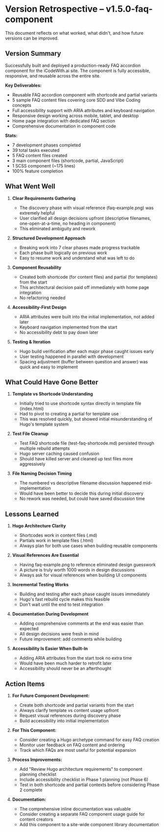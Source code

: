 # Version Retrospective – v1.5.0-faq-component
This document reflects on what worked, what didn't, and how future versions can be improved.

## Version Summary

Successfully built and deployed a production-ready FAQ accordion component for the iCodeWith.ai site. The component is fully accessible, responsive, and reusable across the entire site.

**Key Deliverables:**
- Reusable FAQ accordion component with shortcode and partial variants
- 5 sample FAQ content files covering core SDD and Vibe Coding concepts
- Full accessibility support with ARIA attributes and keyboard navigation
- Responsive design working across mobile, tablet, and desktop
- Home page integration with dedicated FAQ section
- Comprehensive documentation in component code

**Stats:**
- 7 development phases completed
- 39 total tasks executed
- 5 FAQ content files created
- 3 main component files (shortcode, partial, JavaScript)
- 1 SCSS component (~175 lines)
- 100% feature completion

## What Went Well

1. **Clear Requirements Gathering**
   - The discovery phase with visual reference (faq-example.png) was extremely helpful
   - User clarified all design decisions upfront (descriptive filenames, one-open-at-a-time, no heading in component)
   - This eliminated ambiguity and rework

2. **Structured Development Approach**
   - Breaking work into 7 clear phases made progress trackable
   - Each phase built logically on previous work
   - Easy to resume work and understand what was left to do

3. **Component Reusability**
   - Created both shortcode (for content files) and partial (for templates) from the start
   - This architectural decision paid off immediately with home page integration
   - No refactoring needed

4. **Accessibility-First Design**
   - ARIA attributes were built into the initial implementation, not added later
   - Keyboard navigation implemented from the start
   - No accessibility debt to pay down later

5. **Testing & Iteration**
   - Hugo build verification after each major phase caught issues early
   - User testing happened in parallel with development
   - Spacing adjustment (buffer between question and answer) was quick and easy to implement

## What Could Have Gone Better

1. **Template vs Shortcode Understanding**
   - Initially tried to use shortcode syntax directly in template file (index.html)
   - Had to pivot to creating a partial for template use
   - This was resolved quickly, but showed initial misunderstanding of Hugo's template system

2. **Test File Cleanup**
   - Test FAQ shortcode file (test-faq-shortcode.md) persisted through multiple rebuild attempts
   - Hugo server caching caused confusion
   - Should have killed server and cleaned up test files more aggressively

3. **File Naming Decision Timing**
   - The numbered vs descriptive filename discussion happened mid-implementation
   - Would have been better to decide this during initial discovery
   - No rework was needed, but could have saved discussion time

## Lessons Learned

1. **Hugo Architecture Clarity**
   - Shortcodes work in content files (.md)
   - Partials work in template files (.html)
   - Always plan for both use cases when building reusable components

2. **Visual References Are Essential**
   - Having faq-example.png to reference eliminated design guesswork
   - A picture is truly worth 1000 words in design discussions
   - Always ask for visual references when building UI components

3. **Incremental Testing Works**
   - Building and testing after each phase caught issues immediately
   - Hugo's fast rebuild cycle makes this feasible
   - Don't wait until the end to test integration

4. **Documentation During Development**
   - Adding comprehensive comments at the end was easier than expected
   - All design decisions were fresh in mind
   - Future improvement: add comments while building

5. **Accessibility Is Easier When Built-In**
   - Adding ARIA attributes from the start took no extra time
   - Would have been much harder to retrofit later
   - Accessibility should never be an afterthought

## Action Items

1. **For Future Component Development:**
   - Create both shortcode and partial variants from the start
   - Always clarify template vs content usage upfront
   - Request visual references during discovery phase
   - Build accessibility into initial implementation

2. **For This Component:**
   - Consider creating a Hugo archetype command for easy FAQ creation
   - Monitor user feedback on FAQ content and ordering
   - Track which FAQs are most useful for potential expansion

3. **Process Improvements:**
   - Add "Review Hugo architecture requirements" to component planning checklist
   - Include accessibility checklist in Phase 1 planning (not Phase 6)
   - Test in both shortcode and partial contexts before considering Phase 2 complete

4. **Documentation:**
   - The comprehensive inline documentation was valuable
   - Consider creating a separate FAQ component usage guide for content creators
   - Add this component to a site-wide component library documentation
